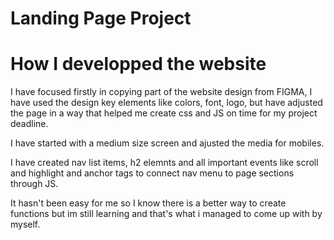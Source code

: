 # Landing Page Project


# How I developped the website
I have focused firstly in copying part of the website design from FIGMA, I have used the design key elements like colors, font, logo, but have adjusted the page in a way that helped me create css and JS on time for my project deadline.

I have started with a medium size screen and ajusted the media for mobiles.

I have created nav list items, h2 elemnts and all important events like scroll and highlight and anchor tags to connect nav menu to page sections through JS.

It hasn't been easy for me so I know there is a better way to create functions but im still learning and that's what i managed to come up with by myself.